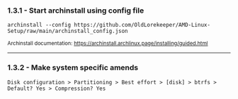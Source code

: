 ### 1.3.1 - Start archinstall using config file

`archinstall --config https://github.com/OldLorekeeper/AMD-Linux-Setup/raw/main/archinstall_config.json`

<sub> Archinstall documentation: https://archinstall.archlinux.page/installing/guided.html </sub>

---
### 1.3.2 - Make system specific amends

`Disk configuration > Partitioning > Best effort > [disk] > btrfs > Default? Yes > Compression? Yes`





